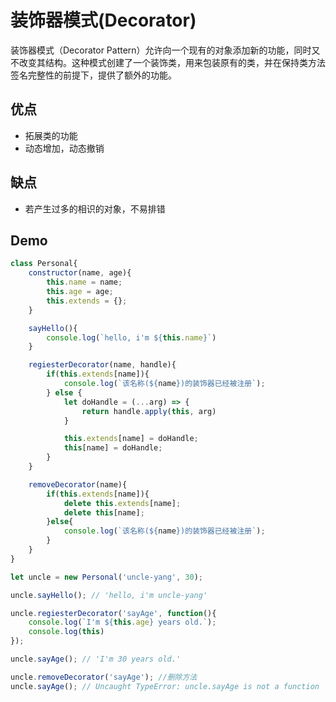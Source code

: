 # 装饰器模式(Decorator)


装饰器模式（Decorator Pattern）允许向一个现有的对象添加新的功能，同时又不改变其结构。这种模式创建了一个装饰类，用来包装原有的类，并在保持类方法签名完整性的前提下，提供了额外的功能。

## 优点

* 拓展类的功能
* 动态增加，动态撤销

## 缺点

* 若产生过多的相识的对象，不易排错

## Demo

``` js
class Personal{
    constructor(name, age){
        this.name = name;
        this.age = age;
        this.extends = {};
    }

    sayHello(){
        console.log(`hello, i'm ${this.name}`)
    }

    regiesterDecorator(name, handle){
        if(this.extends[name]){
            console.log(`该名称(${name})的装饰器已经被注册`);
        } else {
            let doHandle = (...arg) => {
                return handle.apply(this, arg)
            }

            this.extends[name] = doHandle;
            this[name] = doHandle;
        }
    }

    removeDecorator(name){
        if(this.extends[name]){
            delete this.extends[name];
            delete this[name];
        }else{
            console.log(`该名称(${name})的装饰器已经被注册`);
        }
    }
}

let uncle = new Personal('uncle-yang', 30);

uncle.sayHello(); // 'hello, i'm uncle-yang'

uncle.regiesterDecorator('sayAge', function(){
    console.log(`I'm ${this.age} years old.`);
    console.log(this)
});

uncle.sayAge(); // 'I'm 30 years old.'

uncle.removeDecorator('sayAge'); //删除方法
uncle.sayAge(); // Uncaught TypeError: uncle.sayAge is not a function
```